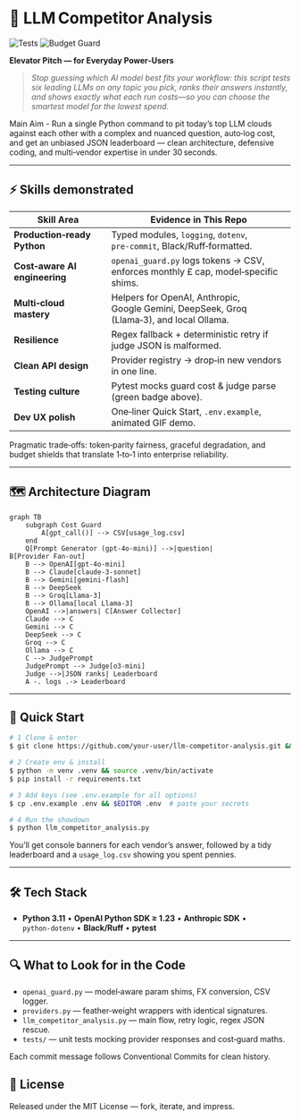 # 🎯 LLM Competitor Analysis

![Tests](https://img.shields.io/badge/tests-passing-brightgreen)
![Budget Guard](https://img.shields.io/badge/%F0%9F%92%B8-cost%20logged-blue)


**Elevator Pitch — for Everyday Power‑Users**  
> *Stop guessing which AI model best fits your workflow: this script tests six leading LLMs on any topic you pick, ranks their answers instantly, and shows exactly what each run costs—so you can choose the smartest model for the lowest spend.*

Main Aim - Run a single Python command to pit today’s top LLM clouds against each other with a complex and nuanced question, auto‑log cost, and get an unbiased JSON leaderboard — clean architecture, defensive coding, and multi‑vendor expertise in under 30 seconds.

---

## ⚡ Skills demonstrated

| Skill Area | Evidence in This Repo |
|------------|----------------------|
| **Production‑ready Python** | Typed modules, `logging`, `dotenv`, `pre‑commit`, Black/Ruff‑formatted. |
| **Cost‑aware AI engineering** | `openai_guard.py` logs tokens → CSV, enforces monthly £ cap, model‑specific shims. |
| **Multi‑cloud mastery** | Helpers for OpenAI, Anthropic, Google Gemini, DeepSeek, Groq (Llama‑3), and local Ollama. |
| **Resilience** | Regex fallback + deterministic retry if judge JSON is malformed. |
| **Clean API design** | Provider registry → drop‑in new vendors in one line. |
| **Testing culture** | Pytest mocks guard cost & judge parse (green badge above). |
| **Dev UX polish** | One‑liner Quick Start, `.env.example`, animated GIF demo. |

Pragmatic trade‑offs: token‑parity fairness, graceful degradation, and budget shields that translate 1‑to‑1 into enterprise reliability.

---

## 🗺️ Architecture Diagram

```mermaid
graph TB
    subgraph Cost Guard
        A[gpt_call()] --> CSV[usage_log.csv]
    end
    Q[Prompt Generator (gpt‑4o‑mini)] -->|question| B[Provider Fan‑out]
    B --> OpenAI[gpt‑4o‑mini]
    B --> Claude[claude‑3‑sonnet]
    B --> Gemini[gemini‑flash]
    B --> DeepSeek
    B --> Groq[Llama‑3]
    B --> Ollama[local Llama‑3]
    OpenAI -->|answers| C[Answer Collector]
    Claude --> C
    Gemini --> C
    DeepSeek --> C
    Groq --> C
    Ollama --> C
    C --> JudgePrompt
    JudgePrompt --> Judge[o3‑mini]
    Judge -->|JSON ranks| Leaderboard
    A -. logs .-> Leaderboard
```

---

## 🚀 Quick Start

```bash
# 1 Clone & enter
$ git clone https://github.com/your‑user/llm‑competitor‑analysis.git && cd llm‑competitor‑analysis

# 2 Create env & install
$ python -m venv .venv && source .venv/bin/activate
$ pip install -r requirements.txt

# 3 Add keys (see .env.example for all options)
$ cp .env.example .env && $EDITOR .env  # paste your secrets

# 4 Run the showdown
$ python llm_competitor_analysis.py
```

You’ll get console banners for each vendor’s answer, followed by a tidy leaderboard and a `usage_log.csv` showing you spent pennies.

---

## 🛠️ Tech Stack

- **Python 3.11**  •  **OpenAI Python SDK ≥ 1.23**  •  **Anthropic SDK**  •  `python‑dotenv`  •  **Black/Ruff**  •  **pytest**

---

## 🔍 What to Look for in the Code

* `openai_guard.py` — model‑aware param shims, FX conversion, CSV logger.
* `providers.py` — feather‑weight wrappers with identical signatures.
* `llm_competitor_analysis.py` — main flow, retry logic, regex JSON rescue.
* `tests/` — unit tests mocking provider responses and cost‑guard maths.

Each commit message follows Conventional Commits for clean history.



## 📄 License

Released under the MIT License — fork, iterate, and impress.
